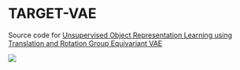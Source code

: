 # TARGET-VAE

Source code for <a href=""> Unsupervised Object Representation Learning using Translation and Rotation Group Equivariant VAE </a>

<img src="model_p8_2.pdf">

